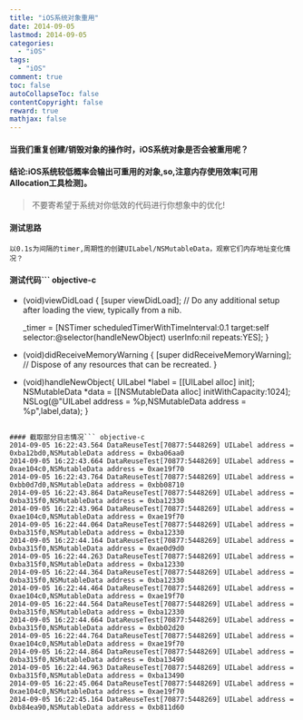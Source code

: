 ```yaml
---
title: "iOS系统对象重用"
date: 2014-09-05
lastmod: 2014-09-05
categories:
  - "iOS"
tags:
  - "iOS"
comment: true
toc: false
autoCollapseToc: false
contentCopyright: false
reward: true
mathjax: false
---
```


#### 当我们重复创建/销毁对象的操作时，iOS系统对象是否会被重用呢？

#### 结论:iOS系统较低概率会输出可重用的对象,so,注意内存使用效率[可用Allocation工具检测]。
>不要寄希望于系统对你低效的代码进行你想象中的优化!

#### 测试思路
    以0.1s为间隔的timer,周期性的创建UILabel/NSMutableData，观察它们内存地址变化情况？
    
#### 测试代码``` objective-c

- (void)viewDidLoad {
    [super viewDidLoad];
    // Do any additional setup after loading the view, typically from a nib.
    
    _timer = [NSTimer scheduledTimerWithTimeInterval:0.1 target:self selector:@selector(handleNewObject) userInfo:nil repeats:YES];
}

- (void)didReceiveMemoryWarning {
    [super didReceiveMemoryWarning];
    // Dispose of any resources that can be recreated.
}

- (void)handleNewObject{
    UILabel *label = [[UILabel alloc] init];
    NSMutableData *data = [[NSMutableData alloc] initWithCapacity:1024];
    NSLog(@"UILabel address = %p,NSMutableData address = %p",label,data);
}

```    

#### 截取部分日志情况``` objective-c
2014-09-05 16:22:43.564 DataReuseTest[70877:5448269] UILabel address = 0xba12bd0,NSMutableData address = 0xba06aa0
2014-09-05 16:22:43.664 DataReuseTest[70877:5448269] UILabel address = 0xae104c0,NSMutableData address = 0xae19f70
2014-09-05 16:22:43.764 DataReuseTest[70877:5448269] UILabel address = 0xbb0d7d0,NSMutableData address = 0xbb08710
2014-09-05 16:22:43.864 DataReuseTest[70877:5448269] UILabel address = 0xba315f0,NSMutableData address = 0xba12330
2014-09-05 16:22:43.964 DataReuseTest[70877:5448269] UILabel address = 0xae104c0,NSMutableData address = 0xae19f70
2014-09-05 16:22:44.064 DataReuseTest[70877:5448269] UILabel address = 0xba315f0,NSMutableData address = 0xba12330
2014-09-05 16:22:44.164 DataReuseTest[70877:5448269] UILabel address = 0xba315f0,NSMutableData address = 0xae0d9d0
2014-09-05 16:22:44.263 DataReuseTest[70877:5448269] UILabel address = 0xba315f0,NSMutableData address = 0xba12330
2014-09-05 16:22:44.364 DataReuseTest[70877:5448269] UILabel address = 0xba315f0,NSMutableData address = 0xba12330
2014-09-05 16:22:44.464 DataReuseTest[70877:5448269] UILabel address = 0xae104c0,NSMutableData address = 0xae19f70
2014-09-05 16:22:44.564 DataReuseTest[70877:5448269] UILabel address = 0xba315f0,NSMutableData address = 0xba12330
2014-09-05 16:22:44.664 DataReuseTest[70877:5448269] UILabel address = 0xba315f0,NSMutableData address = 0xbb02d20
2014-09-05 16:22:44.764 DataReuseTest[70877:5448269] UILabel address = 0xae104c0,NSMutableData address = 0xae19f70
2014-09-05 16:22:44.864 DataReuseTest[70877:5448269] UILabel address = 0xba315f0,NSMutableData address = 0xba13490
2014-09-05 16:22:44.963 DataReuseTest[70877:5448269] UILabel address = 0xba315f0,NSMutableData address = 0xba13490
2014-09-05 16:22:45.064 DataReuseTest[70877:5448269] UILabel address = 0xae104c0,NSMutableData address = 0xae19f70
2014-09-05 16:22:45.164 DataReuseTest[70877:5448269] UILabel address = 0xb84ea90,NSMutableData address = 0xb811d60

``` 
